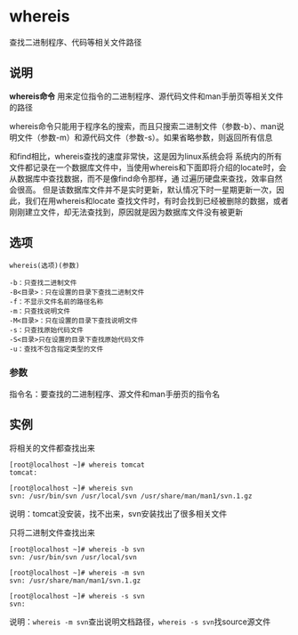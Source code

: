 whereis
===

查找二进制程序、代码等相关文件路径

## 说明

**whereis命令** 用来定位指令的二进制程序、源代码文件和man手册页等相关文件的路径

whereis命令只能用于程序名的搜索，而且只搜索二进制文件（参数-b）、man说明文件（参数-m）和源代码文件（参数-s）。如果省略参数，则返回所有信息

和find相比，whereis查找的速度非常快，这是因为linux系统会将 系统内的所有文件都记录在一个数据库文件中，当使用whereis和下面即将介绍的locate时，会从数据库中查找数据，而不是像find命令那样，通 过遍历硬盘来查找，效率自然会很高。 但是该数据库文件并不是实时更新，默认情况下时一星期更新一次，因此，我们在用whereis和locate 查找文件时，有时会找到已经被删除的数据，或者刚刚建立文件，却无法查找到，原因就是因为数据库文件没有被更新

## 选项

```
whereis(选项)(参数)
```

  

```
-b：只查找二进制文件
-B<目录>：只在设置的目录下查找二进制文件
-f：不显示文件名前的路径名称
-m：只查找说明文件
-M<目录>：只在设置的目录下查找说明文件
-s：只查找原始代码文件
-S<目录>只在设置的目录下查找原始代码文件
-u：查找不包含指定类型的文件
```

### 参数  

指令名：要查找的二进制程序、源文件和man手册页的指令名

## 实例

将相关的文件都查找出来

```
[root@localhost ~]# whereis tomcat
tomcat:

[root@localhost ~]# whereis svn
svn: /usr/bin/svn /usr/local/svn /usr/share/man/man1/svn.1.gz
```

说明：tomcat没安装，找不出来，svn安装找出了很多相关文件

只将二进制文件查找出来 

```
[root@localhost ~]# whereis -b svn
svn: /usr/bin/svn /usr/local/svn

[root@localhost ~]# whereis -m svn
svn: /usr/share/man/man1/svn.1.gz

[root@localhost ~]# whereis -s svn
svn:

```

说明：`whereis -m svn`查出说明文档路径，`whereis -s svn`找source源文件


